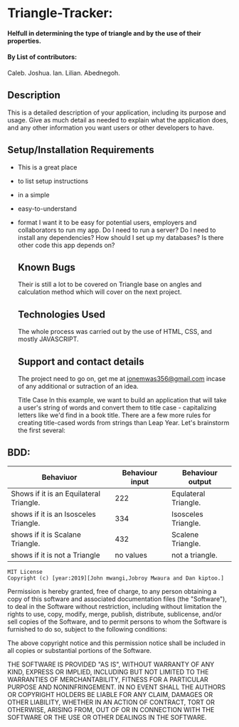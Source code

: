 # Triangle-Tracker:

#### Helfull in determining the type of triangle and by the use of their properties.

#### By List of contributors:

Caleb.
Joshua.
Ian.
Lilian.
Abednegoh.

## Description

This is a detailed description of your application, including its purpose and usage.  Give as much detail as needed to explain what the application does, and any other information you want users or other developers to have.

## Setup/Installation Requirements

-   This is a great place
-   to list setup instructions
-   in a simple
-   easy-to-understand
-   format
    I want it to be easy for potential users, employers and collaborators to run my app. Do I need to run a server? Do I need to install any dependencies? How should I set up my databases? Is there other code this app depends on?

    ## Known Bugs

    Their is still a lot to be covered on Triangle base on angles and calculation method which will cover on the next project.

    ## Technologies Used

    The whole process was carried out by the use of HTML, CSS, and mostly JAVASCRIPT.

    ## Support and contact details

    The project need to go on, get me at jonemwas356@gmail.com incase of any additional or sutraction of an idea.

    Title Case
    In this example, we want to build an application that will take a user's string of words and convert them to title case - capitalizing letters like we'd find in a book title. There are a few more rules for creating title-cased words from strings than Leap Year. Let's brainstorm the first several:

## BDD:

| Behaviuor                               | Behaviour input | Behaviour output     |
| --------------------------------------- | --------------- | -------------------- |
| Shows if it is an Equilateral Triangle. | 222             | Equlateral Triangle. |
| shows if it is an Isosceles Triangle.   | 334             | Isosceles Triangle.  |
| shows if it is Scalane Triangle.        | 432             | Scalene Triangle.    |
| shows if it is not a Triangle           | no values       | not a triangle.      |

    MIT License
    Copyright (c) [year:2019][John mwangi,Jobroy Mwaura and Dan kiptoo.]

Permission is hereby granted, free of charge, to any person obtaining a copy of this software and associated documentation files (the "Software"), to deal in the Software without restriction, including without limitation the rights to use, copy, modify, merge, publish, distribute, sublicense, and/or sell copies of the Software, and to permit persons to whom the Software is furnished to do so, subject to the following conditions:

The above copyright notice and this permission notice shall be included in all copies or substantial portions of the Software.

THE SOFTWARE IS PROVIDED "AS IS", WITHOUT WARRANTY OF ANY KIND, EXPRESS OR IMPLIED, INCLUDING BUT NOT LIMITED TO THE WARRANTIES OF MERCHANTABILITY, FITNESS FOR A PARTICULAR PURPOSE AND NONINFRINGEMENT. IN NO EVENT SHALL THE AUTHORS OR COPYRIGHT HOLDERS BE LIABLE FOR ANY CLAIM, DAMAGES OR OTHER LIABILITY, WHETHER IN AN ACTION OF CONTRACT, TORT OR OTHERWISE, ARISING FROM, OUT OF OR IN CONNECTION WITH THE SOFTWARE OR THE USE OR OTHER DEALINGS IN THE SOFTWARE.
